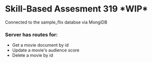 <h1>Skill-Based Assesment 319 *WIP*</h1>
<p>Connected to the sample_flix databse via MongiDB</p>
<h3>Server has routes for:</h3>
<ul>
<li>Get a movie document by id</li>
<li>Update a movie's audience score</li>
<li>Delete a movie by id</li>
</ul>